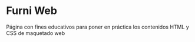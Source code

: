<h1>Furni Web</h1>
<p>Página con fines educativos para poner en práctica los contenidos HTML y CSS de maquetado web</p>
